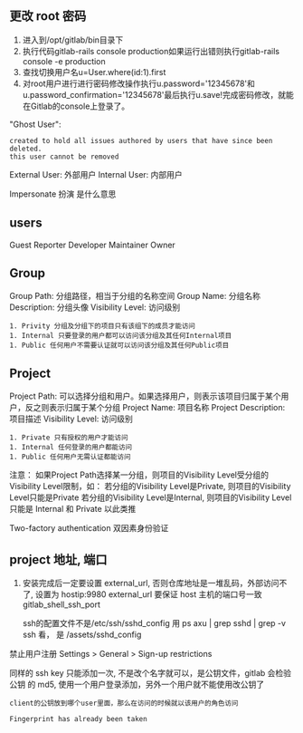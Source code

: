 ## 更改 root 密码

1. 进入到/opt/gitlab/bin目录下
1. 执行代码gitlab-rails console production如果运行出错则执行gitlab-rails console -e production
1. 查找切换用户名u=User.where(id:1).first
1. 对root用户进行进行密码修改操作执行u.password='12345678'和u.password_confirmation='12345678'最后执行u.save!完成密码修改，就能在Gitlab的console上登录了。



"Ghost User":

    created to hold all issues authored by users that have since been deleted.
    this user cannot be removed

External User: 外部用户
Internal User: 内部用户

Impersonate 扮演  是什么意思

## users

Guest
Reporter
Developer
Maintainer
Owner

## Group

Group Path: 分组路径，相当于分组的名称空间
Group Name: 分组名称
Description: 分组头像
Visibility Level: 访问级别

    1. Privity 分组及分组下的项目只有该组下的成员才能访问
    1. Internal 只要登录的用户都可以访问该分组及其任何Internal项目
    1. Public 任何用户不需要认证就可以访问该分组及其任何Public项目

## Project

Project Path: 可以选择分组和用户。如果选择用户，则表示该项目归属于某个用户，反之则表示归属于某个分组
Project Name: 项目名称
Project Description: 项目描述
Visibility Level: 访问级别

    1. Private 只有授权的用户才能访问
    1. Internal 任何登录的用户都能访问
    1. Public 任何用户无需认证都能访问

注意：
    如果Project Path选择某一分组，则项目的Visibility Level受分组的Visibility Level限制，如：
    若分组的Visibility Level是Private, 则项目的Visibility Level只能是Private
    若分组的Visibility Level是Internal, 则项目的Visibility Level只能是 Internal 和 Private
    以此类推


Two-factory authentication  双因素身份验证

## project 地址, 端口

1. 安装完成后一定要设置 external_url, 否则仓库地址是一堆乱码，外部访问不了, 设置为 hostip:9980
    external_url 要保证 host 主机的端口号一致
    gitlab_shell_ssh_port 

    ssh的配置文件不是/etc/ssh/sshd_config  用 ps axu | grep sshd | grep -v ssh 看， 是 /assets/sshd_config



禁止用户注册
    Settings > General > Sign-up restrictions

同样的 ssh key 只能添加一次, 不是改个名字就可以，是公钥文件，gitlab 会检验公钥
的 md5, 使用一个用户登录添加，另外一个用户就不能使用改公钥了
    
    client的公钥放到哪个user里面，那么在访问的时候就以该用户的角色访问

    Fingerprint has already been taken











